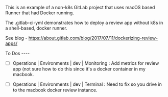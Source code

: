 This is an example of a non-k8s GitLab project that uses macOS based Runner that had Docker running.

The .gitlab-ci-yml demonstrates how to deploy a review app without k8s in a shell-based, docker runner.

See blog - https://about.gitlab.com/blog/2017/07/11/dockerizing-review-apps/

To Dos ----

- [ ] Operations | Environments | dev | Monitoring : Add metrics for review app (not sure how to do this since it's a docker container in my macbook.

- [ ]  Operations | Environments | dev | Terminal : Need to fix so you drive in to the macbook docker review instance.

